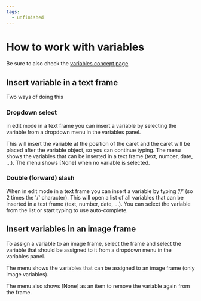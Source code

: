 ```yaml
---
tags:
  - unfinished
---
```


# How to work with variables

Be sure to also check the [variables concept page](/GraFx_studio/concept/variables/)

## Insert variable in a text frame

Two ways of doing this

### Dropdown select

 in edit mode in a text frame you can insert a variable by selecting the variable from a dropdown menu in the variables panel. 
 
This will insert the variable at the position of the caret and the caret will be placed after the variable object, so you can continue typing. The menu shows the variables that can be inserted in a text frame (text, number, date, …). The menu shows [None] when no variable is selected.

### Double (forward) slash

When in edit mode in a text frame you can insert a variable by typing ‘//’ (so 2 times the '/' character). This will open a list of all variables that can be inserted in a text frame (text, number, date, …). You can select the variable from the list or start typing to use auto-complete.

## Insert variables in an image frame

To assign a variable to an image frame, select the frame and select the variable that should be assigned to it from a dropdown menu in the variables panel. 

The menu shows the variables that can be assigned to an image frame (only image variables). 

The menu also shows [None] as an item to remove the variable again from the frame.

